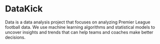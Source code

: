 # DataKick
Data is a data analysis project that focuses on analyzing Premier League football data. We use machine learning algorithms and statistical models to uncover insights and trends that can help teams and coaches make better decisions.
